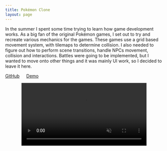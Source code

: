 ```yaml
---
title: Pokémon Clone
layout: page
---
```


In the summer I spent some time trying to learn how game development works. As a big fan of the original Pokémon games,
I set out to try and recreate various mechanics for the games. These games use a grid based movement system, with
tilemaps to determine collision. I also needed to figure out how to perform scene transitions, handle NPCs movement,
collision and interactions. Battles were going to be implemented, but I wanted to move onto other things and it was
mainly UI work, so I decided to leave it here.

[GitHub](https://github.com/adm-j/pokemon_emerald_js)
&emsp;
[Demo](https://pokemon-emerald-js.web.app/)

[//]: # (![game]&#40;/assets/img/personal/pokemon-emerald-js/game.png&#41;)

<div style="max-width: 400px; margin: 0 auto;">
<video width="100%" controls autoplay loop muted>
  <source src="/assets/img/personal/pokemon-emerald-js/pkmn.webm" type="video/webm">
  Your browser does not support the video tag.
</video>
</div>

